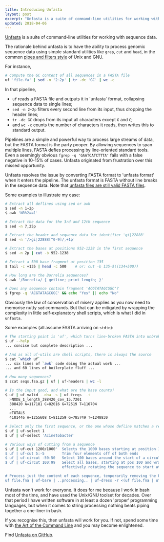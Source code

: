 ```yaml
---
title: Introducing Unfasta 
layout: post
excerpt: "Unfasta is a suite of command-line utilities for working with sequence data.  The rationale behind unfasta is to have the ability to process genomic sequence data using simple standard utilities, in the common pipes and filters style of Unix and GNU."
updated: 2018-04-06
---
```


[Unfasta](http://github.com/zwets/unfasta) is a suite of command-line utilities for working with sequence data.

The rationale behind unfasta is to have the ability to process genomic sequence data using simple standard utilities like `grep`, `cut` and `head`, in the common [pipes and filters style](http://www.dossier-andreas.net/software_architecture/pipe_and_filter.html) of Unix and GNU.

For instance,

```bash
# Compute the GC content of all sequences in a FASTA file
uf 'file.fa' | sed -n '2~2p' | tr -dc 'GC' | wc -c
```

In that pipeline,

* `uf` reads a FASTA file and outputs it in 'unfasta' format, collapsing sequence data to single lines;
* `sed -n 2~2p` filters every second line from its input, thus dropping the header lines;
* `tr -dc GC` drops from its input all characters except `G` and `C`;
* and `wc -c` counts the number of characters it reads, then writes this to standard output.

Pipelines are a simple and powerful way to process large streams of data, but the FASTA format is the party pooper.  By allowing sequences to span multiple lines, FASTA defies processing by line-oriented standard tools.  Even a seemingly obvious `fgrep -q 'GAATCATCTTTA'` fails with a false negative in 10-15% of cases.  Unfasta originated from frustration over this missed opportunity.

Unfasta resolves the issue by converting FASTA format to 'unfasta format' when it enters the pipeline.  The unfasta format is FASTA without line breaks in the sequence data.  Note that [unfasta files are still valid FASTA files](https://github.com/zwets/unfasta/blob/master/README.md#unfasta-is-fasta).

Some examples to illustrate my case:

```bash
# Extract all deflines using sed or awk
$ sed -n 1~2p
$ awk 'NR%2==1'

# Extract the data for the 3rd and 12th sequence
$ sed -n 7,25p

# Extract the header and sequence data for identifier 'gi|22888'
$ sed -n '/>gi|22888[^0-9]/,+1p'

# Extract the bases at positions 952-1238 in the first sequence
$ sed -n 2p | cut -b 952-1238

# Extract a 500 base fragment at position 135
$ tail -c +135 | head -c 500	# or: cut -b 135-$((134+500))

# How long are the Borrelia sequences?
$ awk '/Borrelia/ { getline; print length; }'

# Does any sequence contain fragment 'ACGTATAGCGGC'? 
$ fgrep -q 'ACGTATAGCGGC' && echo "Yes" || echo "No"
```

Obviously the law of conservation of misery applies as you now need to memorise nutty `sed` commands.  But that can be mitigated by wrapping the complexity in little self-explanatory shell scripts, which is what I did in `unfasta`.

Some examples (all assume FASTA arriving on `stdin`):

```bash
# The starting point is 'uf', which turns line-broken FASTA into unbroken FASTA
$ uf --help
... concise but complete description ...

# And as all uf-utils are shell scripts, there is always the source
$ cat `which uf`
... six lines of `awk` code doing the actual work ...
... and 60 lines of boilerplate fluff ...

# How many sequences?
$ zcat seqs.fsa.gz | uf | uf-headers | wc -l

# Is the input good, and what are the base counts?
$ uf | uf-valid --dna -s | uf-freqs  -t
  >NODE_1_length_388420_cov_15.7201
  388420 A=117181 C=82016 G=72519 T=116704
  ...
  >TOTALS
  4101446 A=1255608 C=811259 G=785749 T=1248830

# Select only the first sequence, or the one whose defline matches a regex
$ uf | uf-select 1
$ uf | uf-select 'Acinetobacter'

# Various ways of cutting from a sequence
$ uf | uf-cut 1200/1000'  Selects the 1000 bases starting at position 1200
$ uf | uf-cut 5:-5        Trim four elements off of both ends
$ uf | uf-circut -50:50   Select 100 bases around the start of a circular sequence
$ uf | uf-circut 100:99   Select all bases, starting at pos 100 and wrapping around,
                          effectively rotating the sequence to start at 100

# Process just the content of each sequence, temporarily removing the FASTA deflines
uf file.fna | uf-bare | ..processing.. | uf-dress -r <(uf file.fna | uf-headers)
```

Unfasta won't work for everyone.  It does for me because I work in bash most of the time, and have used the Unix/GNU toolset for decades.  Over that period I have written software in at least a dozen 'proper' programming languages, but when it comes to string processing nothing beats piping together a one-liner in bash.

If you recognise this, then unfasta will work for you.  If not, spend some time with [the Art of the Command Line](https://github.com/jlevy/the-art-of-command-line) and you may become enlightened.

Find [Unfasta on GitHub](http://github.com/zwets/unfasta).

